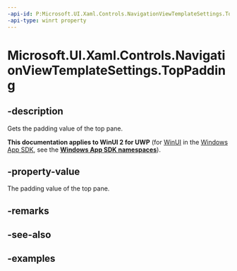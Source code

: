 ```yaml
---
-api-id: P:Microsoft.UI.Xaml.Controls.NavigationViewTemplateSettings.TopPadding
-api-type: winrt property
---
```

<!-- Property syntax.
public double TopPadding { get; }
-->

# Microsoft.UI.Xaml.Controls.NavigationViewTemplateSettings.TopPadding


## -description

Gets the padding value of the top pane.


**This documentation applies to WinUI 2 for UWP** (for [WinUI](/windows/apps/winui/winui3/) in the [Windows App SDK](/windows/apps/windows-app-sdk/), see the **[Windows App SDK namespaces](/windows/windows-app-sdk/api/winrt/)**).

## -property-value

The padding value of the top pane.


## -remarks


## -see-also


## -examples


